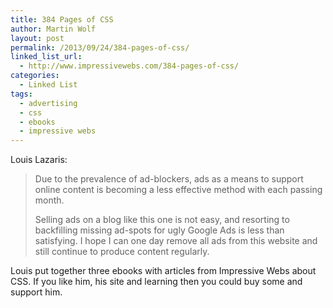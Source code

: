 ```yaml
---
title: 384 Pages of CSS
author: Martin Wolf
layout: post
permalink: /2013/09/24/384-pages-of-css/
linked_list_url:
  - http://www.impressivewebs.com/384-pages-of-css/
categories:
  - Linked List
tags:
  - advertising
  - css
  - ebooks
  - impressive webs
---
```

<p class="linked-list-quote-author">
  Louis Lazaris:
</p>

> Due to the prevalence of ad-blockers, ads as a means to support online content is becoming a less effective method with each passing month.
> 
> Selling ads on a blog like this one is not easy, and resorting to backfilling missing ad-spots for ugly Google Ads is less than satisfying. I hope I can one day remove all ads from this website and still continue to produce content regularly.

Louis put together three ebooks with articles from Impressive Webs about CSS. If you like him, his site and learning then you could buy some and support him.